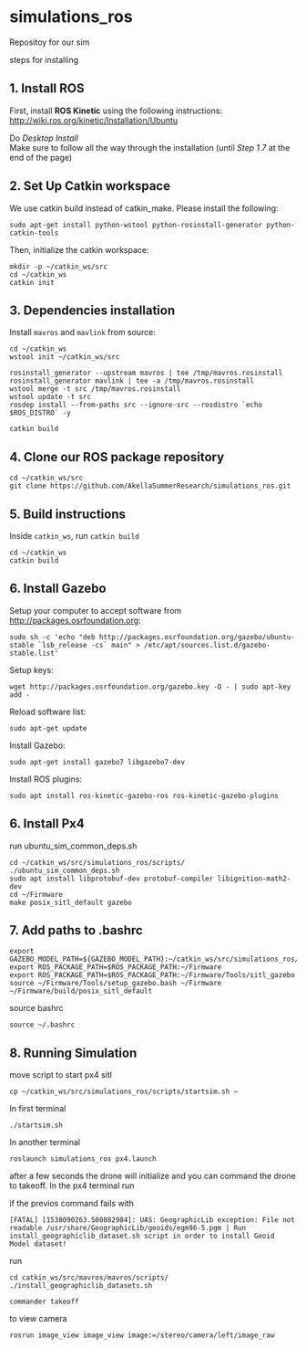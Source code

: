 # simulations_ros
Repositoy for our sim

steps for installing

## 1. Install ROS 

   First, install **ROS Kinetic** using the following instructions: http://wiki.ros.org/kinetic/Installation/Ubuntu 

   Do _Desktop Install_  
   Make sure to follow all the way through the installation (until _Step 1.7_ at the end of the page)

## 2. Set Up Catkin workspace 

We use catkin build instead of catkin_make. Please install the following: 
```
sudo apt-get install python-wstool python-rosinstall-generator python-catkin-tools
```

Then, initialize the catkin workspace: 
```
mkdir -p ~/catkin_ws/src
cd ~/catkin_ws
catkin init
```

## 3. Dependencies installation 

Install `mavros` and `mavlink` from source: 
```
cd ~/catkin_ws
wstool init ~/catkin_ws/src

rosinstall_generator --upstream mavros | tee /tmp/mavros.rosinstall
rosinstall_generator mavlink | tee -a /tmp/mavros.rosinstall
wstool merge -t src /tmp/mavros.rosinstall
wstool update -t src
rosdep install --from-paths src --ignore-src --rosdistro `echo $ROS_DISTRO` -y

catkin build
```

## 4. Clone our ROS package repository 

```
cd ~/catkin_ws/src 
git clone https://github.com/AkellaSummerResearch/simulations_ros.git
```

## 5. Build instructions 
   Inside `catkin_ws`, run `catkin build`

```
cd ~/catkin_ws 
catkin build 
```


## 6. Install Gazebo

Setup your computer to accept software from http://packages.osrfoundation.org:
```
sudo sh -c 'echo "deb http://packages.osrfoundation.org/gazebo/ubuntu-stable `lsb_release -cs` main" > /etc/apt/sources.list.d/gazebo-stable.list'
```

Setup keys:
```
wget http://packages.osrfoundation.org/gazebo.key -O - | sudo apt-key add - 
```

Reload software list: 
```
sudo apt-get update
```

Install Gazebo: 
```
sudo apt-get install gazebo7 libgazebo7-dev
```

Install ROS plugins: 
```
sudo apt install ros-kinetic-gazebo-ros ros-kinetic-gazebo-plugins
```



## 6. Install Px4 

run ubuntu_sim_common_deps.sh
```
cd ~/catkin_ws/src/simulations_ros/scripts/
./ubuntu_sim_common_deps.sh
sudo apt install libprotobuf-dev protobuf-compiler libignition-math2-dev
cd ~/Firmware 
make posix_sitl_default gazebo
```
## 7. Add paths to .bashrc

```
export GAZEBO_MODEL_PATH=${GAZEBO_MODEL_PATH}:~/catkin_ws/src/simulations_ros/models
export ROS_PACKAGE_PATH=$ROS_PACKAGE_PATH:~/Firmware
export ROS_PACKAGE_PATH=$ROS_PACKAGE_PATH:~/Firmware/Tools/sitl_gazebo
source ~/Firmware/Tools/setup_gazebo.bash ~/Firmware ~/Firmware/build/posix_sitl_default
```
source bashrc
```
source ~/.bashrc
```

## 8. Running Simulation

move script to start px4 sitl 
```
cp ~/catkin_ws/src/simulations_ros/scripts/startsim.sh ~
```

In first terminal 
```
./startsim.sh
```
In another terminal

```
roslaunch simulations_ros px4.launch
```

after a few seconds the drone will initialize and you can command the drone to takeoff. In the px4 terminal run

if the previos command fails with
```
[FATAL] [1538090263.500882984]: UAS: GeographicLib exception: File not readable /usr/share/GeographicLib/geoids/egm96-5.pgm | Run install_geographiclib_dataset.sh script in order to install Geoid Model dataset!
```

run 
```
cd catkin_ws/src/mavros/mavros/scripts/
./install_geographiclib_datasets.sh
``` 

```
commander takeoff
```

to view camera
```
rosrun image_view image_view image:=/stereo/camera/left/image_raw
```
